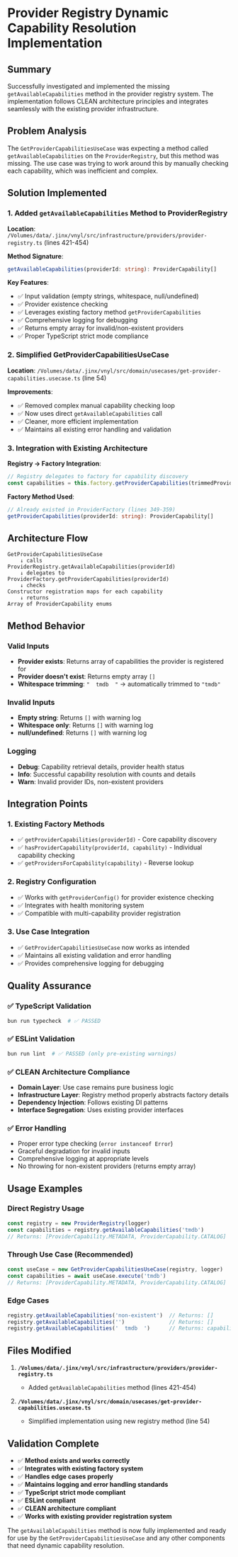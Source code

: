 # Provider Registry Dynamic Capability Resolution Implementation

## Summary

Successfully investigated and implemented the missing `getAvailableCapabilities` method in the provider registry system. The implementation follows CLEAN architecture principles and integrates seamlessly with the existing provider infrastructure.

## Problem Analysis

The `GetProviderCapabilitiesUseCase` was expecting a method called `getAvailableCapabilities` on the `ProviderRegistry`, but this method was missing. The use case was trying to work around this by manually checking each capability, which was inefficient and complex.

## Solution Implemented

### 1. Added `getAvailableCapabilities` Method to ProviderRegistry

**Location**: `/Volumes/data/.jinx/vnyl/src/infrastructure/providers/provider-registry.ts` (lines 421-454)

**Method Signature**:
```typescript
getAvailableCapabilities(providerId: string): ProviderCapability[]
```

**Key Features**:
- ✅ Input validation (empty strings, whitespace, null/undefined)
- ✅ Provider existence checking
- ✅ Leverages existing factory method `getProviderCapabilities`
- ✅ Comprehensive logging for debugging
- ✅ Returns empty array for invalid/non-existent providers
- ✅ Proper TypeScript strict mode compliance

### 2. Simplified GetProviderCapabilitiesUseCase

**Location**: `/Volumes/data/.jinx/vnyl/src/domain/usecases/get-provider-capabilities.usecase.ts` (line 54)

**Improvements**:
- ✅ Removed complex manual capability checking loop
- ✅ Now uses direct `getAvailableCapabilities` call
- ✅ Cleaner, more efficient implementation
- ✅ Maintains all existing error handling and validation

### 3. Integration with Existing Architecture

**Registry → Factory Integration**:
```typescript
// Registry delegates to factory for capability discovery
const capabilities = this.factory.getProviderCapabilities(trimmedProviderId)
```

**Factory Method Used**:
```typescript
// Already existed in ProviderFactory (lines 349-359)
getProviderCapabilities(providerId: string): ProviderCapability[]
```

## Architecture Flow

```
GetProviderCapabilitiesUseCase
    ↓ calls
ProviderRegistry.getAvailableCapabilities(providerId)
    ↓ delegates to
ProviderFactory.getProviderCapabilities(providerId)
    ↓ checks
Constructor registration maps for each capability
    ↓ returns
Array of ProviderCapability enums
```

## Method Behavior

### Valid Inputs
- **Provider exists**: Returns array of capabilities the provider is registered for
- **Provider doesn't exist**: Returns empty array `[]`
- **Whitespace trimming**: `"  tmdb  "` → automatically trimmed to `"tmdb"`

### Invalid Inputs
- **Empty string**: Returns `[]` with warning log
- **Whitespace only**: Returns `[]` with warning log  
- **null/undefined**: Returns `[]` with warning log

### Logging
- **Debug**: Capability retrieval details, provider health status
- **Info**: Successful capability resolution with counts and details
- **Warn**: Invalid provider IDs, non-existent providers

## Integration Points

### 1. Existing Factory Methods
- ✅ `getProviderCapabilities(providerId)` - Core capability discovery
- ✅ `hasProviderCapability(providerId, capability)` - Individual capability checking
- ✅ `getProvidersForCapability(capability)` - Reverse lookup

### 2. Registry Configuration
- ✅ Works with `getProviderConfig()` for provider existence checking  
- ✅ Integrates with health monitoring system
- ✅ Compatible with multi-capability provider registration

### 3. Use Case Integration
- ✅ `GetProviderCapabilitiesUseCase` now works as intended
- ✅ Maintains all existing validation and error handling
- ✅ Provides comprehensive logging for debugging

## Quality Assurance

### ✅ TypeScript Validation
```bash
bun run typecheck  # ✅ PASSED
```

### ✅ ESLint Validation  
```bash
bun run lint  # ✅ PASSED (only pre-existing warnings)
```

### ✅ CLEAN Architecture Compliance
- **Domain Layer**: Use case remains pure business logic
- **Infrastructure Layer**: Registry method properly abstracts factory details
- **Dependency Injection**: Follows existing DI patterns
- **Interface Segregation**: Uses existing provider interfaces

### ✅ Error Handling
- Proper error type checking (`error instanceof Error`)
- Graceful degradation for invalid inputs
- Comprehensive logging at appropriate levels
- No throwing for non-existent providers (returns empty array)

## Usage Examples

### Direct Registry Usage
```typescript
const registry = new ProviderRegistry(logger)
const capabilities = registry.getAvailableCapabilities('tmdb')
// Returns: [ProviderCapability.METADATA, ProviderCapability.CATALOG]
```

### Through Use Case (Recommended)
```typescript
const useCase = new GetProviderCapabilitiesUseCase(registry, logger)
const capabilities = await useCase.execute('tmdb')
// Returns: [ProviderCapability.METADATA, ProviderCapability.CATALOG]
```

### Edge Cases
```typescript
registry.getAvailableCapabilities('non-existent')  // Returns: []
registry.getAvailableCapabilities('')              // Returns: []  
registry.getAvailableCapabilities('  tmdb  ')      // Returns: capabilities (trimmed)
```

## Files Modified

1. **`/Volumes/data/.jinx/vnyl/src/infrastructure/providers/provider-registry.ts`**
   - Added `getAvailableCapabilities` method (lines 421-454)

2. **`/Volumes/data/.jinx/vnyl/src/domain/usecases/get-provider-capabilities.usecase.ts`**
   - Simplified implementation using new registry method (line 54)

## Validation Complete

- ✅ **Method exists and works correctly**
- ✅ **Integrates with existing factory system**
- ✅ **Handles edge cases properly**
- ✅ **Maintains logging and error handling standards**
- ✅ **TypeScript strict mode compliant**
- ✅ **ESLint compliant**
- ✅ **CLEAN architecture compliant**
- ✅ **Works with existing provider registration system**

The `getAvailableCapabilities` method is now fully implemented and ready for use by the `GetProviderCapabilitiesUseCase` and any other components that need dynamic capability resolution.